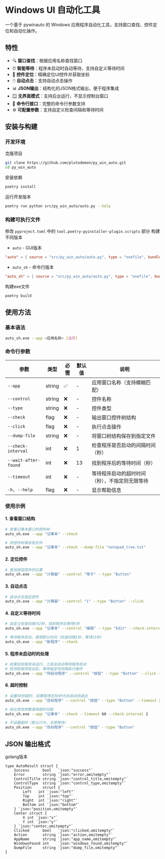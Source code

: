 # Windows UI 自动化工具

一个基于 pywinauto 的 Windows 应用程序自动化工具，支持窗口查找、控件定位和自动化操作。

## 特性

- 🔍 **窗口查找**：根据应用名称查找窗口
- ⏰ **智能等待**：程序未启动时自动等待，支持自定义等待时间
- 🎯 **控件定位**：精确定位UI控件并获取坐标
- 🖱️ **自动点击**：支持自动点击操作
- 📊 **JSON输出**：结构化的JSON格式输出，便于程序集成
- 🪟 **无界面模式**：支持后台运行，不显示控制台窗口
- 🔧 **命令行接口**：完整的命令行参数支持
- ⚙️ **可配置参数**：支持自定义检查间隔和等待时间

## 安装与构建

### 开发环境

克隆项目

```bash
git clone https://github.com/plutodemon/py_win_auto.git
cd py_win_auto
```

安装依赖

```bash
poetry install
```

运行开发版本

```bash
poetry run python src/py_win_auto/auto.py --help
```

### 构建可执行文件

修改 `pyproject.toml` 中的 `tool.poetry-pyinstaller-plugin.scripts` 部分 构建不同版本

- `auto` - GUI版本

```toml
"auto" = { source = "src/py_win_auto/auto.py", type = "onefile", bundle = false, icon = "app.ico", windowed = true }
```

- `auto_sh` - 命令行版本

```toml
"auto_sh" = { source = "src/py_win_auto/auto.py", type = "onefile", bundle = false, icon = "app.ico", windowed = false }
```

构建exe文件

```bash
poetry build
```

## 使用方法

### 基本语法

```bash
auto_sh.exe --app <应用名称> [选项]
```

### 命令行参数

| 参数                   | 类型     | 必需 | 默认值 | 说明                      |
|----------------------|--------|----|-----|-------------------------|
| `--app`              | string | ✅  | -   | 应用窗口名称（支持模糊匹配）          |
| `--control`          | string | ❌  | -   | 控件名称                    |
| `--type`             | string | ❌  | -   | 控件类型                    |
| `--check`            | flag   | ❌  | -   | 输出窗口控件树结构               |
| `--click`            | flag   | ❌  | -   | 执行点击操作                  |
| `--dump-file`        | string | ❌  | -   | 将窗口树结构保存到指定文件           |
| `--check-interval`   | int    | ❌  | 1   | 检查程序是否启动的间隔时间（秒）        |
| `--wait-after-found` | int    | ❌  | 13  | 找到程序后的等待时间（秒）           |
| `--timeout`          | int    | ❌  | -   | 等待程序启动的超时时间（秒），不指定则无限等待 |
| `-h, --help`         | flag   | ❌  | -   | 显示帮助信息                  |

### 使用示例

#### 1. 查看窗口结构

```bash
# 查看记事本窗口的控件树
auto_sh.exe --app "记事本" --check

# 将控件树保存到文件
auto_sh.exe --app "记事本" --check --dump-file "notepad_tree.txt"
```

#### 2. 定位控件

```bash
# 查找按钮控件的位置
auto_sh.exe --app "计算器" --control "等于" --type "Button"
```

#### 3. 自动点击

```bash
# 自动点击指定控件
auto_sh.exe --app "计算器" --control "1" --type "Button" --click
```

#### 4. 自定义等待时间

```bash
# 自定义检查间隔为2秒，找到程序后等待5秒
auto_sh.exe --app "记事本" --control "编辑" --type "Edit" --check-interval 2 --wait-after-found 5

# 等待程序启动，使用默认时间（检查间隔1秒，等待13秒）
auto_sh.exe --app "新程序" --check
```

#### 5. 程序未启动时的处理

```bash
# 如果目标程序未运行，工具会自动等待程序启动
# 检测到程序启动后，等待指定时间再执行操作
auto_sh.exe --app "待启动程序" --control "按钮" --type "Button" --click --wait-after-found 20
```

#### 6. 超时控制

```bash
# 设置30秒超时，如果程序在30秒内未启动则退出
auto_sh.exe --app "目标程序" --control "按钮" --type "Button" --timeout 30

# 结合其他参数使用超时功能
auto_sh.exe --app "记事本" --check --timeout 60 --check-interval 2

# 不设置超时（默认行为，无限等待）
auto_sh.exe --app "目标程序" --control "按钮" --type "Button"
```

## JSON 输出格式

golang版本

```golang
type AutoResult struct {
	Success      bool   `json:"success"`
	Error        string `json:"error,omitempty"`
	ControlTitle string `json:"control_title,omitempty"`
	ControlType  string `json:"control_type,omitempty"`
	Position     struct {
		Left   int `json:"left"`
		Top    int `json:"top"`
		Right  int `json:"right"`
		Bottom int `json:"bottom"`
	} `json:"position,omitempty"`
	Center struct {
		X int `json:"x"`
		Y int `json:"y"`
	} `json:"center,omitempty"`
	Clicked      bool   `json:"clicked,omitempty"`
	Action       string `json:"action,omitempty"`
	AppName      string `json:"app_name,omitempty"`
	WindowsFound int    `json:"windows_found,omitempty"`
	DumpFile     string `json:"dump_file,omitempty"`
}
```